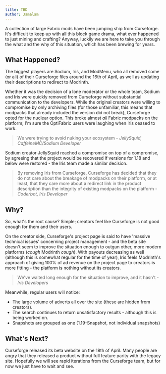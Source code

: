 ```yaml
---
title: TBD
author: Jamalam
---
```


A collection of large Fabric mods have been jumping ship from Curseforge. It's
difficult to keep up with all this block game drama, what ever happened to
just mining and crafting? Anyway, luckily we are here to take you through the
what and the why of this situation, which has been brewing for years.

## What Happened?

The biggest players are Sodium, Iris, and ModMenu, who all removed some
(or all) of their Curseforge files around the 16th of April, as well as updating
their descriptions to redirect to Modrinth.

Whether it was the decision of a lone moderator or the whole team, Sodium and
Iris were quickly removed from Curseforge without substantial communication to the
developers. While the original creators were willing to compromise by only
archiving files (for those unfamiliar, this means that modpacks that already
included the version did not break), Curseforge opted for the nuclear option.
This broke almost _all_ Fabric modpacks on the platform; I'm sure the OptiFabric
users were laughing when Iris ceased to work.

> We were trying to avoid nuking your ecosystem _- JellySquid, CaffeineMC/Sodium
> Developer_

Sodium creator JellySquid reached a compromise on top of a
compromise, by agreeing that the project would be recovered if versions for 1.18
and below were restored - the Iris team made a similar decision.

> By removing Iris from Curseforge, Curseforge has decided that they do not care
> about the breakage of modpacks on their platform, or at least, that they care
> more about a redirect link in the product description than the integrity of
> existing modpacks on the platform _- Coderbot, Iris Developer_

## Why?

So, what's the root cause? Simple; creators feel like Curseforge is not good
enough for them and their users.

On the creator side, Curseforge's project page is said to have 'massive
technical issues' concerning project management - and the beta site doesn't
seem to improve the situation enough to outgun other, more modern platforms
(_cough_ Modrinth _cough_). With payouts decreasing as well (although this is
somewhat regular for the time of year), Iris feels Modrinth's approach of giving 100% of
ad revenue on the project page to creators is more fitting - the platform is
nothing without its creators.

> We've waited long enough for the situation to improve, and it hasn't - _Iris
> Developers_

Meanwhile, regular users will notice:

- The large volume of adverts all over the site (these are hidden from
  creators).
- The search continues to return unsatisfactory results - although this is being
  worked on.
- Snapshots are grouped as one (1.19-Snapshot, not individual snapshots)

## What's Next?

Curseforge released its beta website on the 18th of April. Many people are angry
that they released a product without full feature parity with
the legacy site. Hopefully we will see rapid iterations from the Curseforge team, but for now we just have to wait and see.
